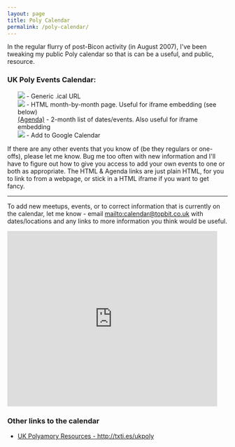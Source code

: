 ```yaml
---
layout: page
title: Poly Calendar
permalink: /poly-calendar/
---
```


<p>In the regular flurry of post-Bicon activity (in August 2007), I've been tweaking my public Poly calendar so that is can be a useful, and  public, resource.</p>

<h3>UK Poly Events Calendar:</h3>

<ul style="list-style-type: none;">
<li><a href="http://www.google.com/calendar/ical/r77h5s68dtsu0v8dtel66aoa4g%40group.calendar.google.com/public/basic.ics" rel="nofollow"><img src="http://www.google.com/calendar/images/ical.gif"></a> 
    - Generic .ical URL</li>
<li><a href="http://www.google.com/calendar/embed?src=r77h5s68dtsu0v8dtel66aoa4g%40group.calendar.google.com" rel="nofollow"><img src="http://www.google.com/calendar/images/html.gif"></a> 
    - HTML month-by-month page. Useful for iframe embedding (see below)</li>
<li><a href="http://www.google.com/calendar/embed?src=r77h5s68dtsu0v8dtel66aoa4g%40group.calendar.google.com&amp;mode=AGENDA" rel="nofollow">(Agenda)</a> 
    - 2-month list of dates/events. Also useful for iframe embedding</li>
<li><a href="http://www.google.com/calendar/render?cid=r77h5s68dtsu0v8dtel66aoa4g%40group.calendar.google.com" rel="nofollow"><img src="http://www.google.com/calendar/images/ext/gc_button1_en-GB.gif" border="0" target="_blank"></a>
    - Add to Google Calendar</li>
</ul>

<p>If there are any other events that you know of (be they regulars or one-offs), please let me know.  Bug me too often with new information and I'll have to figure out how to give you access to add your own events to one or both as appropriate.  The HTML &amp; Agenda links are just plain HTML, for you to link to from a webpage, or stick in a HTML iframe if you want to get fancy.</p>

----

To add new meetups, events, or to correct information that is currently on the calendar, let me know - email <mailto:calendar@topbit.co.uk> with dates/locations and any links to more information you think would be useful.

<iframe width="480" height="400" src="http://www.google.com/calendar/embed?src=r77h5s68dtsu0v8dtel66aoa4g%40group.calendar.google.com" frameborder="0"></iframe>


<h3>Other links to the calendar</h3>
<ul>
    <li><a href="http://txti.es/ukpoly">UK Polyamory Resources - http://txti.es/ukpoly</a></li>
</ul>
